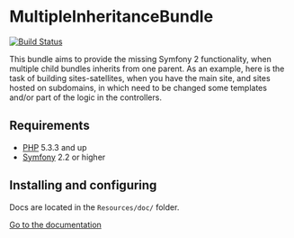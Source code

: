 # MultipleInheritanceBundle

[@php]:             http://php.net/                         "PHP: Hypertext Preprocessor"
[@symfony]:         http://www.symfony.com/                 "High Performance PHP Framework for Web Development"

[![Build Status](https://travis-ci.org/igorynia/MultipleInheritanceBundle.png?branch=master)](https://travis-ci.org/igorynia/MultipleInheritanceBundle)

This bundle aims to provide the missing Symfony 2 functionality, when multiple child bundles inherits from one parent.
As an example, here is the task of building sites-satellites, when you have the main site,
and sites hosted on subdomains, in which need to be changed some templates and/or part of the logic in the controllers.

## Requirements
* [PHP][@php] 5.3.3 and up
* [Symfony][@symfony] 2.2 or higher

## Installing and configuring

Docs are located in the `Resources/doc/` folder. 

[Go to the documentation](http://github.com/igorynia/MultipleInheritanceBundle/blob/master/Resources/doc/index.md)
